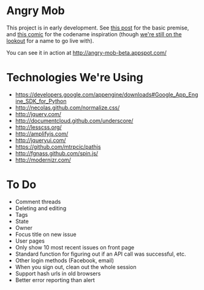 # Angry Mob

This project is in early development. See [this post](http://blog.iangilman.com/2012/01/issue-tracking-for-real-world.html) for the basic premise, and [this comic](http://wondermark.com/894/) for the codename inspiration (though [we're still on the lookout](https://github.com/iangilman/angry-mob/issues/1) for a name to go live with).

You can see it in action at http://angry-mob-beta.appspot.com/

# Technologies We're Using

* https://developers.google.com/appengine/downloads#Google_App_Engine_SDK_for_Python
* http://necolas.github.com/normalize.css/
* http://jquery.com/
* http://documentcloud.github.com/underscore/
* http://lesscss.org/
* http://amplifyjs.com/
* http://jqueryui.com/
* https://github.com/mtrpcic/pathjs
* http://fgnass.github.com/spin.js/
* http://modernizr.com/

# To Do

* Comment threads
* Deleting and editing
* Tags
* State
* Owner
* Focus title on new issue
* User pages
* Only show 10 most recent issues on front page
* Standard function for figuring out if an API call was successful, etc.
* Other login methods (Facebook, email)
* When you sign out, clean out the whole session
* Support hash urls in old browsers
* Better error reporting than alert
